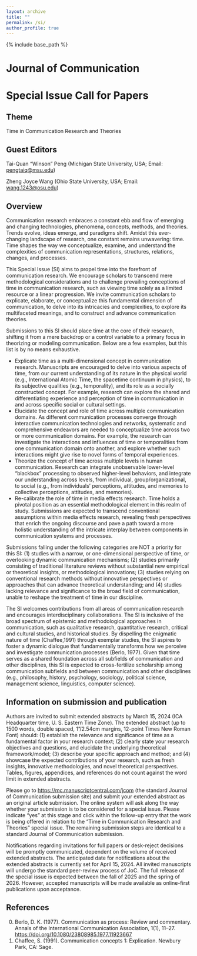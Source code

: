 ```yaml
---
layout: archive
title: ""
permalink: /si/
author_profile: true
---
```

{% include base_path %}

# Journal of Communication 
# Special Issue Call for Papers

## Theme
Time in Communication Research and Theories

## Guest Editors
Tai-Quan “Winson” Peng (Michigan State University, USA; Email: pengtaiq@msu.edu)

Zheng Joyce Wang (Ohio State University, USA; Email: wang.1243@osu.edu)

## Overview
Communication research embraces a constant ebb and flow of emerging and changing technologies, phenomena, concepts, methods, and theories. Trends evolve, ideas emerge, and paradigms shift. Amidst this ever-changing landscape of research, one constant remains unwavering: time. Time shapes the way we conceptualize, examine, and understand the complexities of communication representations, structures, relations, changes, and processes. 

This Special Issue (SI) aims to propel time into the forefront of communication research. We encourage scholars to transcend mere methodological considerations and to challenge prevailing conceptions of time in communication research, such as viewing time solely as a limited resource or a linear progression. We invite communication scholars to explicate, elaborate, or conceptualize this fundamental dimension of communication, to delve into its intricacies and complexities, to explore its multifaceted meanings, and to construct and advance communication theories. 

Submissions to this SI should place time at the core of their research, shifting it from a mere backdrop or a control variable to a primary focus in theorizing or modeling communication. Below are a few examples, but this list is by no means exhaustive.
*	Explicate time as a multi-dimensional concept in communication research. Manuscripts are encouraged to delve into various aspects of time, from our current understanding of its nature in the physical world (e.g., International Atomic Time, the spacetime continuum in physics), to its subjective qualities (e.g., temporality), and its role as a socially constructed concept. For example, research can explore the shared and differentiating experience and perception of time in communication in and across specific social or cultural settings.
*	Elucidate the concept and role of time across multiple communication domains. As different communication processes converge through interactive communication technologies and networks, systematic and comprehensive endeavors are needed to conceptualize time across two or more communication domains. For example, the research can investigate the interactions and influences of time or temporalities from one communication domain onto another, and explore whether such interactions might give rise to novel forms of temporal experiences.
*	Theorize the concept of time across multiple levels in human communication. Research can integrate unobservable lower-level “blackbox” processing to observed higher-level behaviors, and integrate our understanding across levels, from individual, group/organizational, to social (e.g., from individuals’ perceptions, attitudes, and memories to collective perceptions, attitudes, and memories). 
*	Re-calibrate the role of time in media effects research. Time holds a pivotal position as an essential methodological element in this realm of study. Submissions are expected to transcend conventional assumptions within media effects research, revealing fresh perspectives that enrich the ongoing discourse and pave a path toward a more holistic understanding of the intricate interplay between components in communication systems and processes.

Submissions falling under the following categories are NOT a priority for this SI: (1) studies with a narrow, or one-dimensional perspective of time, or overlooking dynamic communication mechanisms; (2) studies primarily consisting of traditional literature reviews without substantial new empirical or theoretical insights, or methodological innovations; (3) studies relying on conventional research methods without innovative perspectives or approaches that can advance theoretical understanding; and (4) studies lacking relevance and significance to the broad field of communication, unable to reshape the treatment of time in our discipline.

The SI welcomes contributions from all areas of communication research and encourages interdisciplinary collaborations. The SI is inclusive of the broad spectrum of epistemic and methodological approaches in communication, such as qualitative research, quantitative research, critical and cultural studies, and historical studies. By dispelling the enigmatic nature of time (Chaffee,1991) through exemplar studies, the SI aspires to foster a dynamic dialogue that fundamentally transforms how we perceive and investigate communication processes (Berlo, 1977). Given that time serves as a shared foundation across all subfields of communication and other disciplines, this SI is expected to cross-fertilize scholarship among communication subfields and between communication and other disciplines (e.g., philosophy, history, psychology, sociology, political science, management science, linguistics, computer science). 

## Information on submission and publication
Authors are invited to submit extended abstracts by March 15, 2024 (ICA Headquarter time, U. S. Eastern Time Zone). The extended abstract (up to 1500 words, double spaced, 1”/2.54cm margins, 12-point Times New Roman Font) should: (1) establish the relevance and significance of time as a fundamental factor in your research context; (2) clearly state your research objectives and questions, and elucidate the underlying theoretical framework/model; (3) describe your specific approach and method; and (4) showcase the expected contributions of your research, such as  fresh insights, innovative methodologies, and novel theoretical perspectives. Tables, figures, appendices, and references do not count against the word limit in extended abstracts.

Please go to https://mc.manuscriptcentral.com/jcom (the standard Journal of Communication submission site) and submit your extended abstract as an original article submission. The online system will ask along the way whether your submission is to be considered for a special issue. Please indicate “yes” at this stage and click within the follow-up entry that the work is being offered in relation to the “Time in Communication Research and Theories” special issue. The remaining submission steps are identical to a standard Journal of Communication submission.

Notifications regarding invitations for full papers or desk-reject decisions will be promptly communicated, dependent on the volume of received extended abstracts. The anticipated date for notifications about the extended abstracts is currently set for April 15, 2024. All invited manuscripts will undergo the standard peer-review process of JoC. The full release of the special issue is expected between the fall of 2025 and the spring of 2026. However, accepted manuscripts will be made available as online-first publications upon acceptance.


## References
0. Berlo, D. K. (1977). Communication as process: Review and commentary. Annals of the International Communication Association, 1(1), 11–27. https://doi.org/10.1080/23808985.1977.11923667 
0. Chaffee, S. (1991). Communication concepts 1: Explication. Newbury Park, CA: Sage.

